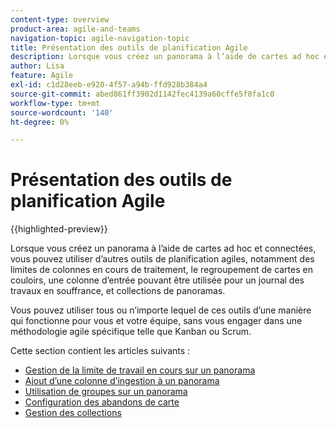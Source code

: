 ```yaml
---
content-type: overview
product-area: agile-and-teams
navigation-topic: agile-navigation-topic
title: Présentation des outils de planification Agile
description: Lorsque vous créez un panorama à l’aide de cartes ad hoc et connectées, vous pouvez utiliser d’autres outils de planification agiles sur les panoramas.
author: Lisa
feature: Agile
exl-id: c1d28eeb-e920-4f57-a94b-ffd928b384a4
source-git-commit: abed861ff3902d1142fec4139a60cffe5f8fa1c0
workflow-type: tm+mt
source-wordcount: '140'
ht-degree: 0%

---
```


# Présentation des outils de planification Agile

{{highlighted-preview}}

Lorsque vous créez un panorama à l’aide de cartes ad hoc et connectées, vous pouvez utiliser d’autres outils de planification agiles, notamment des limites de colonnes en cours de traitement, le regroupement de cartes en couloirs, une colonne d’entrée pouvant être utilisée pour un journal des travaux en souffrance, et <span class="preview">collections de panoramas</span>.

Vous pouvez utiliser tous ou n’importe lequel de ces outils d’une manière qui fonctionne pour vous et votre équipe, sans vous engager dans une méthodologie agile spécifique telle que Kanban ou Scrum.

Cette section contient les articles suivants :

* [Gestion de la limite de travail en cours sur un panorama](/help/quicksilver/agile/use-boards-agile-planning-tools/manage-wip-limit-on-board.md)
* [Ajout d’une colonne d’ingestion à un panorama](/help/quicksilver/agile/use-boards-agile-planning-tools/add-intake-column-to-board.md)
* [Utilisation de groupes sur un panorama](/help/quicksilver/agile/use-boards-agile-planning-tools/group-cards-on-board.md)
* [Configuration des abandons de carte](/help/quicksilver/agile/use-boards-agile-planning-tools/configure-card-falloff.md)
* [Gestion des collections](/help/quicksilver/agile/use-boards-agile-planning-tools/manage-collections.md)

